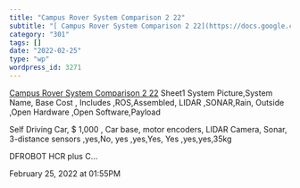 ```yaml
---
title: "Campus Rover System Comparison 2 22"
subtitle: "[ Campus Rover System Comparison 2 22](https://docs.google.com/spreadsheets/d/1cq4zY-jtFj-gsPc0jcK5L..."
category: "301"
tags: []
date: "2022-02-25"
type: "wp"
wordpress_id: 3271
---
```

[ Campus Rover System Comparison 2 22](https://docs.google.com/spreadsheets/d/1cq4zY-jtFj-gsPc0jcK5LlwFQTFDcAm8r7QYneLF1Us/edit#gid=1703250659)
 Sheet1
System Picture,System Name, Base Cost , Includes ,ROS,Assembled, LIDAR ,SONAR,Rain, Outside ,Open Hardware ,Open Software,Payload

Self Driving Car, $ 1,000 , Car base, motor encoders, LIDAR Camera, Sonar, 3-distance sensors ,yes,No, yes ,yes,Yes, Yes ,yes,yes,35kg

DFROBOT HCR plus C…

February 25, 2022 at 01:55PM
